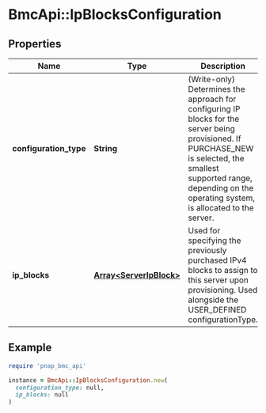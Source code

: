 # BmcApi::IpBlocksConfiguration

## Properties

| Name | Type | Description | Notes |
| ---- | ---- | ----------- | ----- |
| **configuration_type** | **String** | (Write-only) Determines the approach for configuring IP blocks for the server being provisioned. If PURCHASE_NEW is selected, the smallest supported range, depending on the operating system, is allocated to the server. | [optional][default to &#39;PURCHASE_NEW&#39;] |
| **ip_blocks** | [**Array&lt;ServerIpBlock&gt;**](ServerIpBlock.md) | Used for specifying the previously purchased IPv4 blocks to assign to this server upon provisioning. Used alongside the USER_DEFINED configurationType. | [optional] |

## Example

```ruby
require 'pnap_bmc_api'

instance = BmcApi::IpBlocksConfiguration.new(
  configuration_type: null,
  ip_blocks: null
)
```

